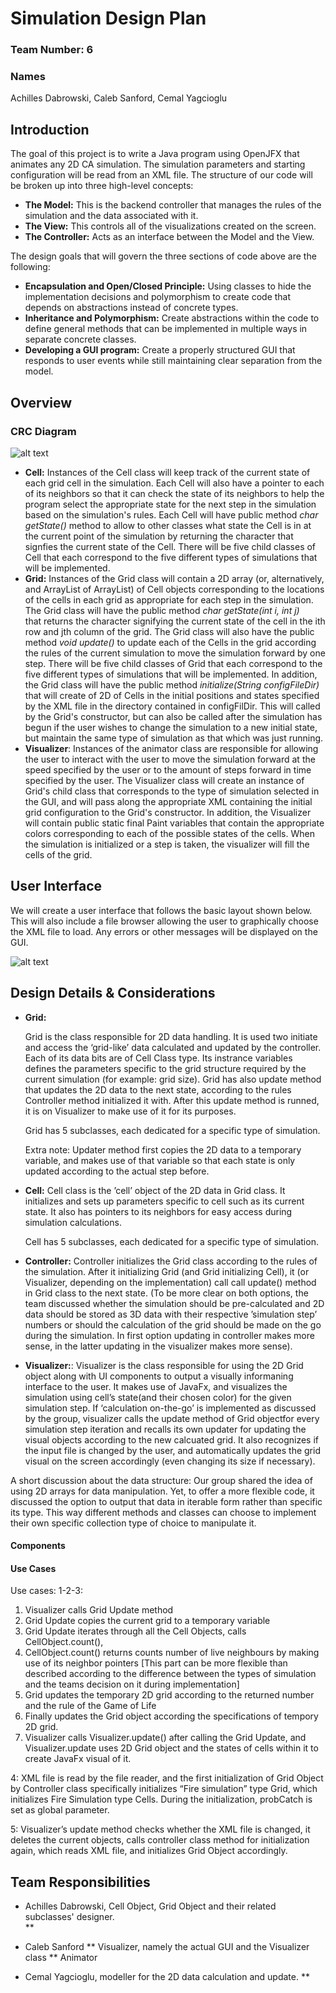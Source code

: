# Simulation Design Plan
### Team Number: 6
### Names
Achilles Dabrowski,
Caleb Sanford,
Cemal Yagcioglu 

## Introduction
The goal of this project is to write a Java program using OpenJFX that animates any 2D CA simulation. The simulation
parameters and starting configuration will be read from an XML file. The structure of our code will be broken up into 
three high-level concepts:
- __The Model:__ This is the backend controller that manages the rules of the simulation and the data associated with
it.
- __The View:__ This controls all of the visualizations created on the screen.
- __The Controller:__ Acts as an interface between the Model and the View. 

The design goals that will govern the three sections of code above are the following:
- __Encapsulation and Open/Closed Principle:__ Using classes to hide the implementation decisions and polymorphism to 
create code that depends on abstractions instead of concrete types.
- __Inheritance and Polymorphism:__ Create abstractions within the code to define general methods that can be 
implemented in multiple ways in separate concrete classes.
- __Developing a GUI program:__ Create a properly structured GUI that responds to user events while 
still maintaining clear separation from the model.

## Overview
### CRC Diagram
![alt text](sim-CRC.png)
* __Cell:__ Instances of the Cell class will keep track of the current state of each grid cell
in the simulation. Each Cell will also have a pointer to each of its neighbors
so that it can check the state of its neighbors to help the program select the appropriate
state for the next step in the simulation based on the simulation's rules. Each
Cell will have public method *char getState()* method to allow to other classes what state the Cell
is in at the current point of the simulation by returning the character that signfies
the current state of the Cell. There will be five child classes of Cell that each
correspond to the five different types of simulations that will be implemented. 
* __Grid:__ Instances of the Grid class will contain a 2D array (or, alternatively,
and ArrayList of ArrayList<Cell>) of Cell objects
corresponding to the locations of the cells in each grid as appropriate for each
step in the simulation. The Grid class will have the public method *char getState(int i, int j)*  
that returns the character signifying the current state of the cell in the ith 
row and jth column of the grid. The Grid class will also have the public method
*void update()* to update each of the Cells in the grid according the rules of the current
simulation to move the simulation forward by one step. There will be five child 
classes of Grid that each correspond to the five different types of simulations 
that will be implemented. In addition, the Grid class will have the public method
*initialize(String configFileDir)* that will create of 2D of Cells in the initial positions
and states specified by the XML file in the directory contained in configFilDir. 
This will called by the Grid's constructor, but can also be called after the simulation
has begun if the user wishes to change the simulation to a new initial state, but 
maintain the same type of simulation as that which was just running. 
* __Visualizer__: Instances of the animator class are responsible for allowing
the user to interact with the user to move the simulation forward at the speed
specified by the user or to the amount of steps forward in time specified by the user. 
The Visualizer class will create an instance of Grid's child class that corresponds
to the type of simulation selected in the GUI, and will pass along the appropriate
XML containing the initial grid configuration to the Grid's constructor. In addition,
the Visualizer will contain public static final Paint variables that contain the appropriate
colors corresponding to each of the possible states of the cells. When the simulation
is initialized or a step is taken, the visualizer will fill the cells of the grid.

## User Interface
We will create a user interface that follows the basic layout shown below. This will also include a file browser 
allowing the user to graphically choose the XML file to load. Any errors or other messages will be displayed on the 
GUI.

![alt text](CS308%20Simulation%20GUI.jpg)

## Design Details & Considerations
* __Grid:__
    
    Grid is the class responsible for 2D data handling. It is used two initiate and access the ‘grid-like’ data calculated and updated by the controller. Each of its data bits are of Cell Class type. Its instrance variables defines the parameters specific to the grid structure required by the current simulation (for example: grid size).  Grid has also update method that updates the 2D data to the next state, according to the rules Controller method initialized it with. After this update method is runned, it is on Visualizer to make use of it for its purposes. 
	
	Grid has 5 subclasses, each dedicated for a specific type of simulation.

    Extra note: Updater method first copies the 2D data to a temporary variable, and makes use of that variable so that each state is only updated according to the actual step before. 

* __Cell:__
	Cell class is the ’cell’ object of the 2D data in Grid class. It initializes and sets up parameters specific to cell such as its current state. It also has pointers to its neighbors for easy access during simulation calculations. 
	
	Cell has 5 subclasses, each dedicated for a specific type of simulation.


* __Controller:__
	Controller initializes the Grid class according to the rules of the simulation. After it initializing Grid (and Grid initializing Cell), it (or Visualizer, depending on the implementation) call call update() method in Grid class to the next state. (To be more clear on both options, the team discussed whether the simulation should be pre-calculated and 2D data should be stored as 3D data with their respective ’simulation step’ numbers or should the  calculation of the grid should be made on the go during the simulation. In first option updating in controller makes more sense, in the latter updating in the visualizer makes more sense).

* __Visualizer:__:
	Visualizer is the class responsible for using the 2D Grid object along with UI components to output a visually informaning interface to the user. It makes use of JavaFx, and visualizes the simulation using cell’s state(and their chosen color) for the given simulation step. If ‘calculation on-the-go’ is implemented as discussed by the group, visualizer calls the update method of Grid objectfor every simulation step iteration and recalls its own updater for updating the visual objects according to the new calcuated grid. It also recognizes if the input file is changed by the user, and automatically updates the grid visual on the screen accordingly (even changing its size if necessary). 


A short discussion about the data structure: Our group shared the idea of using 2D arrays for data manipulation. Yet, to offer a more flexible code, it discussed the option to output that data in iterable form rather than specific its type. This way different methods and classes can choose to implement their own specific collection type of choice to manipulate it. 

#### Components

#### Use Cases
Use cases: 
1-2-3: 
1. Visualizer calls Grid Update method 
2. Grid Update copies the current grid to a temporary variable
3. Grid Update iterates through all the Cell Objects, calls CellObject.count(),
4. CellObject.count() returns counts number of live neighbours by making use of its neighbor pointers [This part can be more flexible than described according to the difference between the types of simulation and the teams decision on it during implementation] 
5. Grid updates the temporary 2D grid according to the returned number and the rule of the Game of Life
6. Finally updates the Grid object according the specifications of tempory 2D grid. 
7. Visualizer calls Visualizer.update() after calling the Grid Update, and Visualizer.update uses 2D Grid object and the states of cells within it to create JavaFx visual of it.

4: XML file is read by the file reader, and the first initialization of Grid Object by Controller class specifically initializes “Fire simulation” type Grid, which initializes Fire Simulation type Cells. During the initialization, probCatch is set as global parameter. 

5: Visualizer’s update method checks whether the XML file is changed, it deletes the current objects, calls controller class method for initialization again, which reads XML file, and initializes Grid Object accordingly. 
	



## Team Responsibilities

 * Achilles Dabrowski, Cell Object, Grid Object and their related subclasses' designer.  
 ** 

 * Caleb Sanford
 ** Visualizer, namely the actual GUI and the Visualizer class
** Animator 

 * Cemal Yagcioglu, modeller for the 2D data calculation and update.
 ** 

